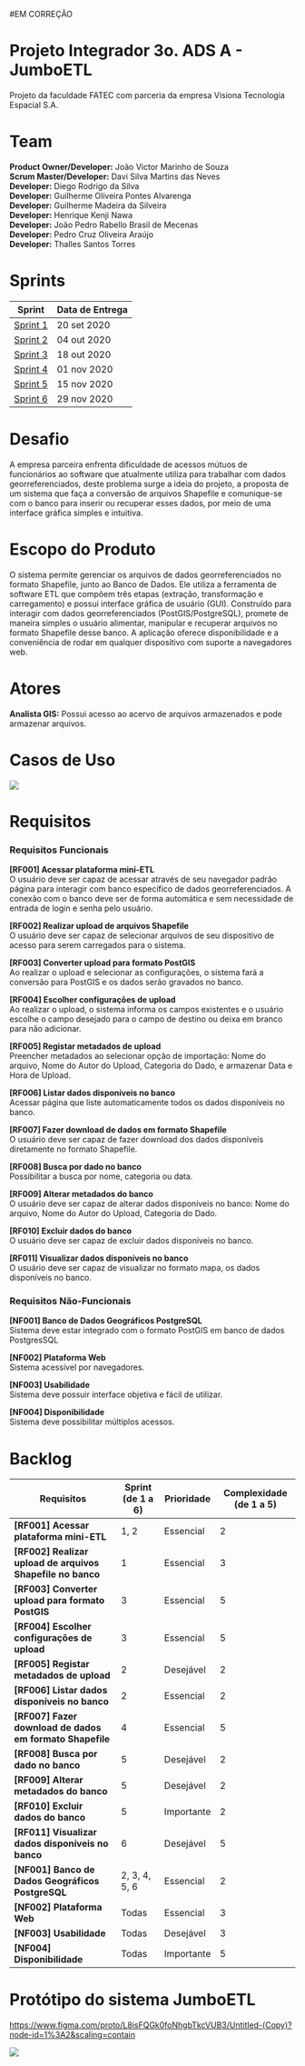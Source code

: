 #EM CORREÇÃO

# Projeto Integrador 3o. ADS A - JumboETL

Projeto da faculdade FATEC com parceria da empresa Visiona Tecnologia Espacial S.A.

# Team
**Product Owner/Developer:** João Victor Marinho de Souza  
**Scrum Master/Developer:** Davi Silva Martins das Neves  
**Developer:** Diego Rodrigo da Silva  
**Developer:** Guilherme Oliveira Pontes Alvarenga  
**Developer:** Guilherme Madeira da Silveira  
**Developer:** Henrique Kenji Nawa  
**Developer:** João Pedro Rabello Brasil de Mecenas  
**Developer:** Pedro Cruz Oliveira Araújo  
**Developer:** Thalles Santos Torres  

# Sprints

| Sprint                                                              | Data de Entrega |
| ------------------------------------------------------------------- | --------------- |
| [Sprint 1](https://github.com/DaviNeves0/ETL_Visiona/tree/sprint-1) | 20 set 2020     |
| [Sprint 2](https://github.com/DaviNeves0/ETL_Visiona/tree/sprint-2) | 04 out 2020     |
| [Sprint 3](https://github.com/DaviNeves0/ETL_Visiona/tree/sprint-3) | 18 out 2020     |
| [Sprint 4](https://github.com/DaviNeves0/ETL_Visiona/tree/sprint-4) | 01 nov 2020     |
| [Sprint 5](https://github.com/DaviNeves0/ETL_Visiona/tree/sprint-5) | 15 nov 2020     |
| [Sprint 6](https://github.com/DaviNeves0/ETL_Visiona/tree/sprint-6) | 29 nov 2020     |

# Desafio
A empresa parceira enfrenta dificuldade de acessos mútuos de funcionários ao software que atualmente utiliza para trabalhar com dados georreferenciados, deste problema surge a ideia do projeto, a proposta de um sistema que faça a conversão de arquivos Shapefile e comunique-se com o banco para inserir ou recuperar esses dados, por meio de uma interface gráfica simples e intuitiva.

# Escopo do Produto
O sistema permite gerenciar os arquivos de dados georreferenciados no formato Shapefile, junto ao Banco de Dados. Ele utiliza a ferramenta de software ETL que compõem três etapas (extração, transformação e carregamento) e possui interface gráfica de usuário (GUI). Construído para interagir com dados georreferenciados (PostGIS/PostgreSQL), promete de maneira simples o usuário alimentar, manipular e recuperar arquivos no formato Shapefile desse banco. A aplicação oferece disponibilidade e a conveniência de rodar em qualquer dispositivo com suporte a navegadores web.

# Atores
**Analista GIS:** Possui acesso ao acervo de arquivos armazenados e pode armazenar arquivos.

# Casos de Uso
![](https://i.imgur.com/8NKygdO.png)

# Requisitos

### Requisitos Funcionais
**[RF001] Acessar plataforma mini-ETL**  
O usuário deve ser capaz de acessar através de seu navegador padrão página para interagir com banco específico de dados georreferenciados. A conexão com o banco deve ser de forma automática e sem necessidade de entrada de login e senha pelo usuário.

**[RF002] Realizar upload de arquivos Shapefile**  
O usuário deve ser capaz de selecionar arquivos de seu dispositivo de acesso para serem carregados para o sistema. 

**[RF003] Converter upload para formato PostGIS**  
Ao realizar o upload e selecionar as configurações, o sistema fará a conversão para PostGIS e os dados serão gravados no banco.

**[RF004] Escolher configurações de upload**  
Ao realizar o upload, o sistema informa os campos existentes e o usuário escolhe o campo desejado para o campo de destino ou deixa em branco para não adicionar.

**[RF005] Registar metadados de upload**  
Preencher metadados ao selecionar opção de importação: Nome do arquivo, Nome do Autor do Upload, Categoria do Dado, e armazenar Data e Hora de Upload.

**[RF006] Listar dados disponíveis no banco**  
Acessar página que liste automaticamente todos os dados disponíveis no banco.

**[RF007] Fazer download de dados em formato Shapefile**  
O usuário deve ser capaz de fazer download dos dados disponíveis diretamente no formato Shapefile.

**[RF008] Busca por dado no banco**  
Possibilitar a busca por nome, categoria ou data.

**[RF009] Alterar metadados do banco**  
O usuário deve ser capaz de alterar dados disponíveis no banco: Nome do arquivo, Nome do Autor do Upload, Categoria do Dado.

**[RF010] Excluir dados do banco**  
O usuário deve ser capaz de excluir dados disponíveis no banco.

**[RF011] Visualizar dados disponíveis no banco**  
O usuário deve ser capaz de visualizar no formato mapa, os dados disponíveis no banco.

###	Requisitos Não-Funcionais

**[NF001] Banco de Dados Geográficos PostgreSQL**  
Sistema deve estar integrado com o formato PostGIS em banco de dados PostgresSQL

**[NF002] Plataforma Web**  
Sistema acessível por navegadores.

**[NF003] Usabilidade**  
Sistema deve possuir interface objetiva e fácil de utilizar.

**[NF004] Disponibilidade**  
Sistema deve possibilitar múltiplos acessos.

# Backlog

| Requisitos                                                 | Sprint (de 1 a 6) | Prioridade | Complexidade (de 1 a 5) |
| ---------------------------------------------------------- | ----------------- | ---------- | ----------------------- |
| **[RF001] Acessar plataforma mini-ETL**                    | 1, 2              | Essencial  | 2                       |
| **[RF002] Realizar upload de arquivos Shapefile no banco** | 1                 | Essencial  | 3                       |
| **[RF003] Converter upload para formato PostGIS**          | 3                 | Essencial  | 5                       |
| **[RF004] Escolher configurações de upload**               | 3                 | Essencial  | 5                       |
| **[RF005] Registar metadados de upload**                   | 2                 | Desejável  | 2                       |
| **[RF006] Listar dados disponíveis no banco**              | 2                 | Essencial  | 2                       |
| **[RF007] Fazer download de dados em formato Shapefile**   | 4                 | Essencial  | 5                       |
| **[RF008] Busca por dado no banco**                        | 5                 | Desejável  | 2                       |
| **[RF009] Alterar metadados do banco**                     | 5                 | Desejável  | 2                       |
| **[RF010] Excluir dados do banco**                         | 5                 | Importante | 2                       |
| **[RF011] Visualizar dados disponíveis no banco**          | 6                 | Desejável  | 5                       |
| **[NF001] Banco de Dados Geográficos PostgreSQL**          | 2, 3, 4, 5, 6     | Essencial  | 2                       |
| **[NF002] Plataforma Web**                                 | Todas             | Essencial  | 3                       |
| **[NF003] Usabilidade**                                    | Todas             | Desejável  | 3                       |
| **[NF004] Disponibilidade**                                | Todas             | Importante | 5                       |

# Protótipo do sistema JumboETL

https://www.figma.com/proto/L8isFQGk0foNhgbTkcVUB3/Untitled-(Copy)?node-id=1%3A2&scaling=contain

![](https://imgur.com/HR5dlrr.gif)




